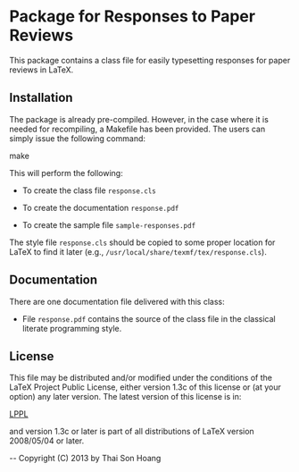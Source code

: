 Package for Responses to Paper Reviews
======================================

This package contains a class file for easily typesetting
responses for paper reviews in LaTeX.


Installation
------------

The package is already pre-compiled. However, in the case where it is
needed for recompiling, a Makefile has been provided. The users
can simply issue the following command:

  make

This will perform the following:

- To create the class file `response.cls`

- To create the documentation `response.pdf`

- To create the sample file `sample-responses.pdf`

The style file `response.cls` should be copied to some proper location
for LaTeX to find it later (e.g.,
`/usr/local/share/texmf/tex/response.cls`).


Documentation
-------------

There are one documentation file delivered with this class:

- File `response.pdf` contains the source of the class file in the
  classical literate programming style.


License
-------

This file may be distributed and/or modified under the conditions of
the LaTeX Project Public License, either version 1.3c of this license
or (at your option) any later version.  The latest version of this
license is in:

   [LPPL](http://www.latex-project.org/lppl.txt)

and version 1.3c or later is part of all distributions of LaTeX version
2008/05/04 or later.


--
Copyright (C) 2013 by Thai Son Hoang <htson at inf.ethz.ch>